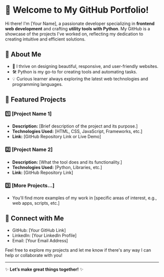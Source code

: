# 🎉 Welcome to My GitHub Portfolio!

Hi there! I'm [Your Name], a passionate developer specializing in **frontend web development** and crafting **utility tools with Python**. My GitHub is a showcase of the projects I've worked on, reflecting my dedication to creating intuitive and efficient solutions.

## 🌟 About Me
- 🚀 I thrive on designing beautiful, responsive, and user-friendly websites.
- 🛠️ Python is my go-to for creating tools and automating tasks.
- 💡 Curious learner always exploring the latest web technologies and programming languages.

## 📂 Featured Projects
### 1️⃣ **[Project Name 1]**
- **Description:** [Brief description of the project and its purpose.]
- **Technologies Used:** [HTML, CSS, JavaScript, Frameworks, etc.]
- **Link:** [GitHub Repository Link or Live Demo]

### 2️⃣ **[Project Name 2]**
- **Description:** [What the tool does and its functionality.]
- **Technologies Used:** [Python, Libraries, etc.]
- **Link:** [GitHub Repository Link]

### 3️⃣ **[More Projects...]**
- You'll find more examples of my work in [specific areas of interest, e.g., web apps, scripts, etc.]

## 🔗 Connect with Me
- GitHub: [Your GitHub Link]
- LinkedIn: [Your LinkedIn Profile]
- Email: [Your Email Address]

Feel free to explore my projects and let me know if there's any way I can help or collaborate with you!

---

✨ **Let’s make great things together!** ✨
